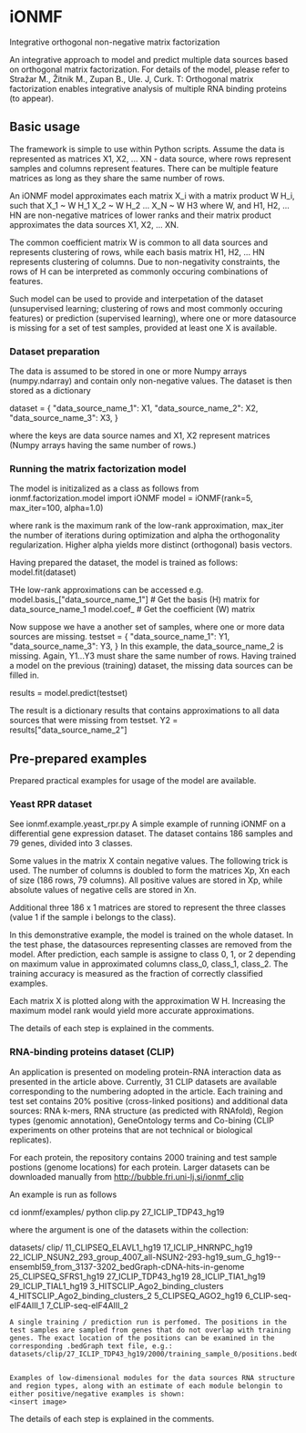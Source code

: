 # iONMF
Integrative orthogonal non-negative matrix factorization

An integrative approach to model and predict multiple data sources based on orthogonal matrix factorization. 
For details of the model, please refer to 
Stražar M., Žitnik M., Zupan B., Ule. J, Curk. T: Orthogonal matrix factorization enables integrative analysis of multiple RNA binding proteins
(to appear).


## Basic usage
The framework is simple to use within Python scripts.  Assume the data is represented as matrices X1, X2, ... XN - data source, where rows represent samples and columns represent features. There can be multiple feature matrices as long as they
share the same number of rows. 

An iONMF model approximates each matrix X_i with a matrix product W H_i, such that
X_1 ~ W H_1
X_2 ~ W H_2
...
X_N ~ W H3
where W, and H1, H2, ... HN are non-negative matrices of lower ranks and their matrix product approximates the data sources X1, X2, ... XN.

The common coefficient matrix W is common to all data sources and represents clustering of rows, while each basis matrix H1, H2, ... HN represents clustering of columns. Due to non-negativity constraints, the rows of H can be interpreted as commonly occuring combinations of features. 

Such model can be used to provide and interpetation of the dataset (unsupervised learning; clustering of rows and most commonly occuring features) or prediction (supervised learning), where one or more datasource is missing for a set of test samples, provided at least one X is available. 


### Dataset preparation
The data is assumed to be stored in one or more Numpy arrays (numpy.ndarray) and contain only non-negative values.
The dataset is then stored as a dictionary

dataset = {
  "data_source_name_1": X1,
  "data_source_name_2": X2,
  "data_source_name_3": X3,
}

where the keys are data source names and X1, X2 represent matrices (Numpy arrays having the same number of rows.)

### Running the matrix factorization model

The model is initizalized as a class as follows
from ionmf.factorization.model import iONMF
model = iONMF(rank=5, max_iter=100, alpha=1.0)

where rank is the maximum rank of the low-rank approximation, max_iter the number of iterations during optimization and alpha the orthogonality regularization. Higher alpha yields more distinct (orthogonal) basis vectors.

Having prepared the dataset, the model is trained as follows:
model.fit(dataset)

THe low-rank approximations can be accessed e.g.
model.basis_["data_source_name_1"]  # Get the basis (H) matrix for data_source_name_1
model.coef_                         # Get the coefficient (W) matrix


Now suppose we have a another set of samples, where one or more data sources are missing.
testset = {
  "data_source_name_1": Y1,
  "data_source_name_3": Y3,
}
In this example, the data_source_name_2 is missing. Again, Y1...Y3 must share the same number of rows. Having trained a model on the previous (training) dataset, 
the missing data sources can be filled in.

results = model.predict(testset)

The result is a dictionary results that contains approximations to all data sources that were missing from testset.
Y2 = results["data_source_name_2"]


## Pre-prepared examples

Prepared practical examples for usage of the model are available.

### Yeast RPR dataset
See ionmf.example.yeast_rpr.py 
A simple example of running iONMF on a differential gene expression dataset. The dataset contains 186 samples and 79 genes, divided into 3 classes. 

Some values in the matrix X contain negative values. The following trick is used. The number of columns is doubled to form the matrices Xp, Xn each of size (186 rows, 79 columns). All positive values are stored in Xp, while absolute values of negative cells are stored in Xn.

Additional three 186 x 1 matrices are stored to represent the three classes (value 1 if the sample i belongs to the class).

In this demonstrative example, the model is trained on the whole dataset. In the test phase, the datasources representing classes are removed from the model. After prediction, each sample is assigne to class 0, 1, or 2 depending on maximum value in approximated columns class_0, class_1, class_2. The training accuracy is measured as the fraction of correctly classified examples.

Each matrix X is plotted along with the approximation W H. Increasing the maximum model rank would yield more accurate approximations.

<insert image>

The details of each step is explained in the comments.


### RNA-binding proteins dataset (CLIP)

An application is presented on modeling protein-RNA interaction data as presented in the article above. Currently, 31 CLIP datasets are available corresponding to the numbering adopted in the article.  Each training and test set contains 20% positive (cross-linked positions) and additional data sources: RNA k-mers, RNA structure (as predicted with RNAfold), Region types (genomic annotation), GeneOntology terms and Co-bining (CLIP experiments on other proteins that are not technical or biological replicates).

For each protein, the repository contains 2000 training and test sample postions (genome locations) for each protein. Larger datasets can be downloaded manually from http://bubble.fri.uni-lj.si/ionmf_clip

An example is run as follows

cd ionmf/examples/
python clip.py  27_ICLIP_TDP43_hg19

where the argument is one of the datasets within the collection:

datasets/
  clip/
    11_CLIPSEQ_ELAVL1_hg19
    17_ICLIP_HNRNPC_hg19
    22_ICLIP_NSUN2_293_group_4007_all-NSUN2-293-hg19_sum_G_hg19--ensembl59_from_3137-3202_bedGraph-cDNA-hits-in-genome
    25_CLIPSEQ_SFRS1_hg19
    27_ICLIP_TDP43_hg19
    28_ICLIP_TIA1_hg19
    29_ICLIP_TIAL1_hg19
    3_HITSCLIP_Ago2_binding_clusters
    4_HITSCLIP_Ago2_binding_clusters_2
    5_CLIPSEQ_AGO2_hg19
    6_CLIP-seq-eIF4AIII_1
    7_CLIP-seq-eIF4AIII_2
    
    A single training / prediction run is perfomed. The positions in the test samples are sampled from genes that do not overlap with training genes. The exact location of the positions can be examined in the corresponding .bedGraph text file, e.g.:
    datasets/clip/27_ICLIP_TDP43_hg19/2000/training_sample_0/positions.bedGraph.gz
    
    
    Examples of low-dimensional modules for the data sources RNA structure and region types, along with an estimate of each module belongin to either positive/negative examples is shown: 
    <insert image>
    
  The details of each step is explained in the comments.
